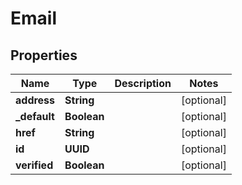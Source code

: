 

# Email


## Properties

| Name | Type | Description | Notes |
|------------ | ------------- | ------------- | -------------|
|**address** | **String** |  |  [optional] |
|**_default** | **Boolean** |  |  [optional] |
|**href** | **String** |  |  [optional] |
|**id** | **UUID** |  |  [optional] |
|**verified** | **Boolean** |  |  [optional] |



